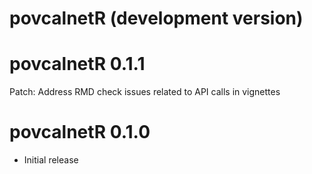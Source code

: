 # povcalnetR (development version)

# povcalnetR 0.1.1
Patch: Address RMD check issues related to API calls in vignettes

# povcalnetR 0.1.0

* Initial release
